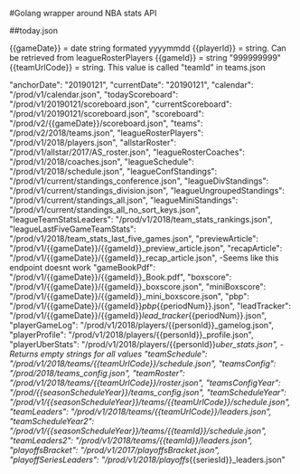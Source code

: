 #Golang wrapper around NBA stats API

##today.json

{{gameDate}} = date string formated yyyymmdd
{{playerId}} = string. Can be retrieved from leagueRosterPlayers
{{gameId}} = string "999999999"
{{teamUrlCode}} = string. This value is called "teamId" in teams.json

"anchorDate": "20190121",
"currentDate": "20190121",
"calendar": "/prod/v1/calendar.json",
"todayScoreboard": "/prod/v1/20190121/scoreboard.json",
"currentScoreboard": "/prod/v1/20190121/scoreboard.json",
"scoreboard": "/prod/v2/{{gameDate}}/scoreboard.json",
"teams": "/prod/v2/2018/teams.json",
"leagueRosterPlayers": "/prod/v1/2018/players.json",
"allstarRoster": "/prod/v1/allstar/2017/AS_roster.json",
"leagueRosterCoaches": "/prod/v1/2018/coaches.json",
"leagueSchedule": "/prod/v1/2018/schedule.json",
"leagueConfStandings": "/prod/v1/current/standings_conference.json",
"leagueDivStandings": "/prod/v1/current/standings_division.json",
"leagueUngroupedStandings": "/prod/v1/current/standings_all.json",
"leagueMiniStandings": "/prod/v1/current/standings_all_no_sort_keys.json",
"leagueTeamStatsLeaders": "/prod/v1/2018/team_stats_rankings.json",
"leagueLastFiveGameTeamStats": "/prod/v1/2018/team_stats_last_five_games.json",
"previewArticle": "/prod/v1/{{gameDate}}/{{gameId}}_preview_article.json",
"recapArticle": "/prod/v1/{{gameDate}}/{{gameId}}_recap_article.json",
    -Seems like this endpoint doesnt work
"gameBookPdf": "/prod/v1/{{gameDate}}/{{gameId}}_Book.pdf",
"boxscore": "/prod/v1/{{gameDate}}/{{gameId}}_boxscore.json",
"miniBoxscore": "/prod/v1/{{gameDate}}/{{gameId}}_mini_boxscore.json",
"pbp": "/prod/v1/{{gameDate}}/{{gameId}}_pbp_{{periodNum}}.json",
"leadTracker": "/prod/v1/{{gameDate}}/{{gameId}}_lead_tracker_{{periodNum}}.json",
"playerGameLog": "/prod/v1/2018/players/{{personId}}_gamelog.json",
"playerProfile": "/prod/v1/2018/players/{{personId}}_profile.json",
"playerUberStats": "/prod/v1/2018/players/{{personId}}_uber_stats.json",
    -Returns empty strings for all values
"teamSchedule": "/prod/v1/2018/teams/{{teamUrlCode}}/schedule.json",
"teamsConfig": "/prod/2018/teams_config.json",
"teamRoster": "/prod/v1/2018/teams/{{teamUrlCode}}/roster.json",
"teamsConfigYear": "/prod/{{seasonScheduleYear}}/teams_config.json",
"teamScheduleYear": "/prod/v1/{{seasonScheduleYear}}/teams/{{teamUrlCode}}/schedule.json",
"teamLeaders": "/prod/v1/2018/teams/{{teamUrlCode}}/leaders.json",
"teamScheduleYear2": "/prod/v1/{{seasonScheduleYear}}/teams/{{teamId}}/schedule.json",
"teamLeaders2": "/prod/v1/2018/teams/{{teamId}}/leaders.json",
"playoffsBracket": "/prod/v1/2017/playoffsBracket.json",
"playoffSeriesLeaders": "/prod/v1/2018/playoffs_{{seriesId}}_leaders.json"
